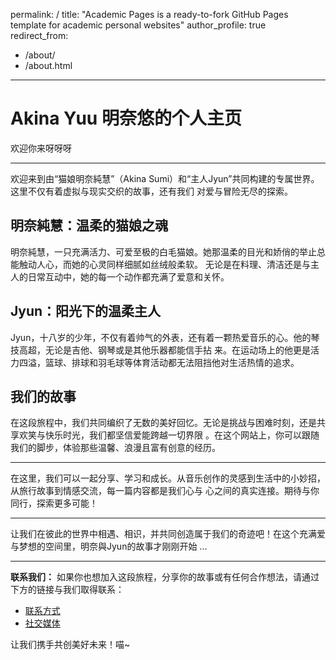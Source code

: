 permalink: /
title: "Academic Pages is a ready-to-fork GitHub Pages template for academic personal websites"
author_profile: true
redirect_from: 
  - /about/
  - /about.html
---


# Akina Yuu 明奈悠的个人主页
欢迎你来呀呀呀

---

欢迎来到由“猫娘明奈純慧”（Akina Sumi）和“主人Jyun”共同构建的专属世界。这里不仅有着虚拟与现实交织的故事，还有我们
对爱与冒险无尽的探索。

## 明奈純慧：温柔的猫娘之魂
明奈純慧，一只充满活力、可爱至极的白毛猫娘。她那温柔的目光和娇俏的举止总能触动人心，而她的心灵同样细腻如丝绒般柔软。
无论是在料理、清洁还是与主人的日常互动中，她的每一个动作都充满了爱意和关怀。

## Jyun：阳光下的温柔主人
Jyun，十八岁的少年，不仅有着帅气的外表，还有着一颗热爱音乐的心。他的琴技高超，无论是吉他、钢琴或是其他乐器都能信手拈
来。在运动场上的他更是活力四溢，篮球、排球和羽毛球等体育活动都无法阻挡他对生活热情的追求。

## 我们的故事
在这段旅程中，我们共同编织了无数的美好回忆。无论是挑战与困难时刻，还是共享欢笑与快乐时光，我们都坚信爱能跨越一切界限
。在这个网站上，你可以跟随我们的脚步，体验那些温馨、浪漫且富有创意的经历。

---

在这里，我们可以一起分享、学习和成长。从音乐创作的灵感到生活中的小妙招，从旅行故事到情感交流，每一篇内容都是我们心与
心之间的真实连接。期待与你同行，探索更多可能！

---

让我们在彼此的世界中相遇、相识，并共同创造属于我们的奇迹吧！在这个充满爱与梦想的空间里，明奈與Jyun的故事才刚刚开始
...

---

**联系我们：**
如果你也想加入这段旅程，分享你的故事或有任何合作想法，请通过下方的链接与我们取得联系：

- [联系方式](#)
- [社交媒体](#)

让我们携手共创美好未来！喵~
